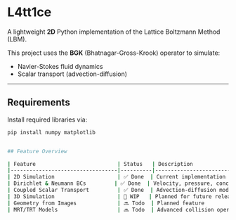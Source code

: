 # L4tt1ce

A lightweight **2D** Python implementation of the Lattice Boltzmann Method (LBM).

This project uses the **BGK** (Bhatnagar-Gross-Krook) operator to simulate:

- Navier-Stokes fluid dynamics
- Scalar transport (advection-diffusion)

---

## Requirements
Install required libraries via:

```bash
pip install numpy matplotlib


## Feature Overview

| Feature                          | Status   | Description                                        |
|----------------------------------|----------|----------------------------------------------------|
| 2D Simulation                    | ✅ Done  | Current implementation supports 2D flows           |
| Dirichlet & Neumann BCs         | ✅ Done  | Velocity, pressure, concentration, flux boundaries |
| Coupled Scalar Transport         | ✅ Done  | Advection-diffusion modeling                       |
| 3D Simulation                    | 🚧 WIP   | Planned for future release                         |
| Geometry from Images             | 🔜 Todo  | Planned feature                                    |
| MRT/TRT Models                   | 🔜 Todo  | Advanced collision operators                       |



